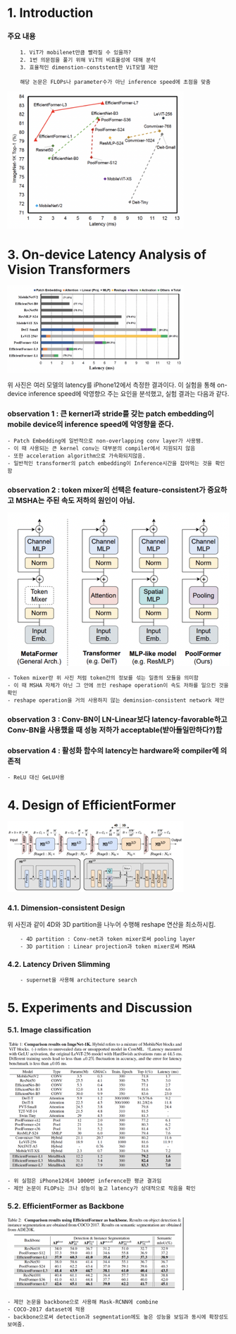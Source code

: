# 1. Introduction
### 주요 내용
        1. ViT가 mobilenet만큼 빨라질 수 있을까?
        2. 1번 의문점을 풀기 위해 ViT의 비효율성에 대해 분석
        3. 효율적인 dimenstion-conststent한 ViT모델 제안

        해당 논문은 FLOPs나 parameter수가 아닌 inference speed에 초점을 맞춤
<img src="../img/eff1.png" width=400>

# 3. On-device Latency Analysis of Vision Transformers

<img src="../img/eff2.png" width=400>

위 사진은 여러 모델의 latency를 iPhone12에서 측정한 결과이다. 이 실험을 통해 on-device inference speed에 악영향으 주는 요인을 분석했고, 실험 결과는 다음과 같다.

### observation 1 : 큰 kernerl과 stride를 갖는 patch embedding이 mobile device의 inference speed에 악영향을 준다.
    - Patch Embedding에 일반적으로 non-overlapping conv layer가 사용됌.
    - 이 때 사용되는 큰 kernel conv는 대부분의 compiler에서 지원되지 않음
    - 또한 acceleration algorithm으로 가속화되지않음.
    - 일반적인 transformer의 patch embedding이 Inference시간을 잡아먹는 것을 확인함

### observation 2 : token mixer의 선택은 feature-consistent가 중요하고 MSHA는 주된 속도 저하의 원인이 아님.
<img src="../img/eff3.png">
    
    - Token mixer란 위 사진 처럼 token간의 정보를 섞는 일종의 모듈을 의미함
    - 이 때 MSHA 자체가 아닌 그 안에 쓰인 reshape operation이 속도 저하를 일으킨 것을 확인
    - reshape operation을 거의 사용하지 않는 deminsion-consistent network 제안

### observation 3 : Conv-BN이 LN-Linear보다 latency-favorable하고 Conv-BN을 사용했을 때 성능 저하가 acceptable(받아들일만하다?)함

### observation 4 : 활성화 함수의 latency는 hardware와 compiler에 의존적
    - ReLU 대신 GeLU사용


# 4. Design of EfficientFormer
<img src="../img/eff4.png" width=400>

### 4.1. Dimension-consistent Design

위 사진과 같이 4D와 3D partition을 나누어 수행해 reshape 연산을 최소하시킴.
        
        - 4D partition : Conv-net과 token mixer로써 pooling layer
        - 3D partition : Linear projection과 token mixer로써 MSHA

### 4.2. Latency Driven Slimming
        - supernet을 사용해 architecture search

# 5. Experiments and Discussion

### 5.1. Image classification

<img src="../img/eff5.png" width=400>
        
    - 위 실험은 iPhone12에서 1000번 inference한 평균 결과임
    - 제안 논문이 FLOPs는 크나 성능이 높고 latency가 상대적으로 작음을 확인

### 5.2. EfficientFormer as Backbone

<img src="../img/eff6.png" width=400>

    - 제안 논문을 backbone으로 사용해 Mask-RCNN에 combine
    - COCO-2017 dataset에 적용
    - backbone으로써 detection과 segmentation에도 높은 성능을 보임과 동시에 확장성도 보여줌.




